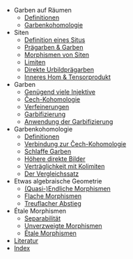 * Garben auf Räumen
    * [Definitionen](garben-auf-raeumen/definitionen/)
    * [Garbenkohomologie](garben-auf-raeumen/garbenkohomologie/)
* Siten
    * [Definition eines Situs](siten/definition-eines-situs/)
    * [Prägarben & Garben](siten/praegarben-und-garben/)
    * [Morphismen von Siten](siten/morphismen-von-siten/)
    * [Limiten](siten/limiten/)
    * [Direkte Urbildprägarben](siten/direkte-urbildpraegarben/)
    * [Inneres Hom & Tensorprodukt](siten/inneres-hom-und-tensorprodukt/)
* Garben
    * [Genügend viele Injektive](garben/genuegend-viele-injektive/)
    * [Čech-Kohomologie](garben/cech-kohomologie/)
    * [Verfeinerungen](garben/verfeinerungen/)
    * [Garbifizierung](garben/garbifizierung/)
    * [Anwendung der Garbifizierung](garben/anwendung-der-garbifizierung/)
* Garbenkohomologie
    * [Definitionen](garbenkohomologie/definitionen/)
    * [Verbindung zur Čech-Kohomologie](garbenkohomologie/verbindung-zur-cech-kohomologie/)
    * [Schlaffe Garben](garbenkohomologie/schlaffe-garben/)
    * [Höhere direkte Bilder](garbenkohomologie/hoehere-direkte-bilder/)
    * [Verträglichkeit mit Kolimiten](garbenkohomologie/vertraeglichkeit-mit-kolimiten/)
    * [Der Vergleichssatz](garbenkohomologie/der-vergleichssatz/)
* Etwas algebraische Geometrie
    * [(Quasi-)Endliche Morphismen](etwas-algebraische-geometrie/quasi-endliche-morphismen/)
    * [Flache Morphismen](etwas-algebraische-geometrie/flache-morphismen/)
    * [Treuflacher Abstieg](etwas-algebraische-geometrie/treuflacher-abstieg/)
* Étale Morphismen
    * [Separabilität](etale-morphismen/separabilität/)
    * [Unverzweigte Morphismen](etale-morphismen/unverzweigte-morphismen/)
    * [Étale Morphismen](etale-morphismen/etale-morphismen/)
* [Literatur](literatur/)
* [Index](index/)

